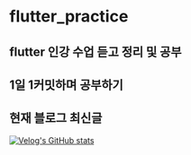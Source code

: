 # flutter_practice
## flutter 인강 수업 듣고 정리 및 공부

## 1일 1커밋하며 공부하기

## 현재 블로그 최신글
[![Velog's GitHub stats](https://velog-readme-stats.vercel.app/api?name=sht-3756&color=dark)](https://velog.io/@sht-3756)
